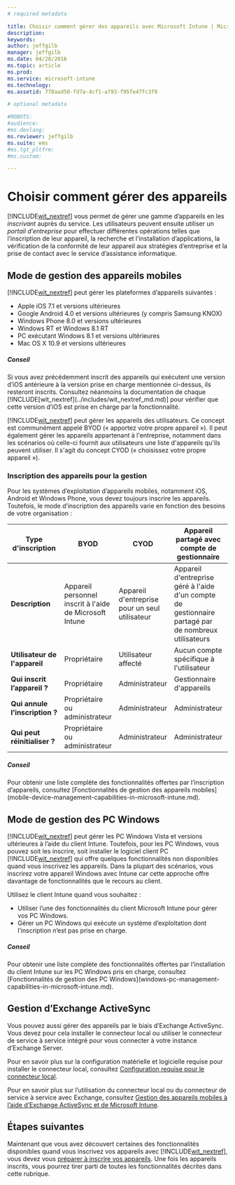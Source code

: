 ```yaml
---
# required metadata

title: Choisir comment gérer des appareils avec Microsoft Intune | Microsoft Intune
description:
keywords:
author: jeffgilb
manager: jeffgilb
ms.date: 04/28/2016
ms.topic: article
ms.prod:
ms.service: microsoft-intune
ms.technology:
ms.assetid: 770aad50-fd7a-4cf1-a793-f95fe47fc3f8

# optional metadata

#ROBOTS:
#audience:
#ms.devlang:
ms.reviewer: jeffgilb
ms.suite: ems
#ms.tgt_pltfrm:
#ms.custom:

---
```


# Choisir comment gérer des appareils
[!INCLUDE[wit_nextref](../includes/wit_nextref_md.md)] vous permet de gérer une gamme d’appareils en les *inscrivant* auprès du service. Les utilisateurs peuvent ensuite utiliser un *portail d’entreprise* pour effectuer différentes opérations telles que l’inscription de leur appareil, la recherche et l’installation d’applications, la vérification de la conformité de leur appareil aux stratégies d’entreprise et la prise de contact avec le service d’assistance informatique.

## Mode de gestion des appareils mobiles
[!INCLUDE[wit_nextref](../includes/wit_nextref_md.md)] peut gérer les plateformes d’appareils suivantes :

- Apple iOS 7.1 et versions ultérieures
- Google Android 4.0 et versions ultérieures (y compris Samsung KNOX)
- Windows Phone 8.0 et versions ultérieures
- Windows RT et Windows 8.1 RT
- PC exécutant Windows 8.1 et versions ultérieures
- Mac OS X 10.9 et versions ultérieures

<div class="alert alert-tip">
  <h5><span class="icon-tip"></span> Conseil</h5>
  <p>Si vous avez précédemment inscrit des appareils qui exécutent une version d’iOS antérieure à la version prise en charge mentionnée ci-dessus, ils resteront inscrits. Consultez néanmoins la documentation de chaque [!INCLUDE[wit_nextref](../includes/wit_nextref_md.md)] pour vérifier que cette version d’iOS est prise en charge par la fonctionnalité.</p>
</div>

[!INCLUDE[wit_nextref](../includes/wit_nextref_md.md)] peut gérer les appareils des utilisateurs. Ce concept est communément appelé BYOD (« apportez votre propre appareil »). Il peut également gérer les appareils appartenant à l'entreprise, notamment dans les scénarios où celle-ci fournit aux utilisateurs une liste d'appareils qu'ils peuvent utiliser. Il s'agit du concept CYOD (« choisissez votre propre appareil »).

### Inscription des appareils pour la gestion
Pour les systèmes d’exploitation d’appareils mobiles, notamment iOS, Android et Windows Phone, vous devez toujours inscrire les appareils. Toutefois, le mode d’inscription des appareils varie en fonction des besoins de votre organisation :

|Type d'inscription|BYOD|CYOD|Appareil partagé avec compte de gestionnaire|Appareil partagé sans compte d'utilisateur|
|-------------------|--------|--------|--------------------------------------|----------------------------------------|
|**Description**|Appareil personnel inscrit à l'aide de Microsoft Intune|Appareil d'entreprise pour un seul utilisateur|Appareil d'entreprise géré à l'aide d'un compte de gestionnaire partagé par de nombreux utilisateurs|Appareil d'entreprise sans utilisateur utilisé par de nombreux utilisateurs|
|**Utilisateur de l'appareil**|Propriétaire|Utilisateur affecté|Aucun compte spécifique à l'utilisateur|Aucun utilisateur spécifique|
|**Qui inscrit l’appareil ?**|Propriétaire|Administrateur|Gestionnaire d'appareils|Toute personne|
|**Qui annule l’inscription ?**|Propriétaire ou administrateur|Administrateur|Administrateur|Administrateur|
|**Qui peut réinitialiser ?**|Propriétaire ou administrateur|Administrateur|Administrateur|Administrateur|

<div class="alert alert-tip">
  <h5><span class="icon-tip"></span> Conseil</h5>
  <p>Pour obtenir une liste complète des fonctionnalités offertes par l’inscription d’appareils, consultez [Fonctionnalités de gestion des appareils mobiles](mobile-device-management-capabilities-in-microsoft-intune.md).</p>
</div>



## Mode de gestion des PC Windows
[!INCLUDE[wit_nextref](../includes/wit_nextref_md.md)] peut gérer les PC Windows Vista et versions ultérieures à l’aide du client Intune. Toutefois, pour les PC Windows, vous pouvez soit les inscrire, soit installer le logiciel client PC [!INCLUDE[wit_nextref](../includes/wit_nextref_md.md)] qui offre quelques fonctionnalités non disponibles quand vous inscrivez les appareils. Dans la plupart des scénarios, vous inscrirez votre appareil Windows avec Intune car cette approche offre davantage de fonctionnalités que le recours au client.

Utilisez le client Intune quand vous souhaitez :
<ul>
<li>Utiliser l’une des fonctionnalités du client Microsoft Intune pour gérer vos PC Windows.</li>
<li>Gérer un PC Windows qui exécute un système d’exploitation dont l’inscription n’est pas prise en charge.</li>
</ul>

<div class="alert alert-tip">
  <h5><span class="icon-tip"></span> Conseil</h5>
  <p>Pour obtenir une liste complète des fonctionnalités offertes par l’installation du client Intune sur les PC Windows pris en charge, consultez [Fonctionnalités de gestion des PC Windows](windows-pc-management-capabilities-in-microsoft-intune.md).</p>
</div>

## Gestion d’Exchange ActiveSync
Vous pouvez aussi gérer des appareils par le biais d’Exchange ActiveSync. Vous devez pour cela installer le connecteur local ou utiliser le connecteur de service à service intégré pour vous connecter à votre instance d’Exchange Server.

Pour en savoir plus sur la configuration matérielle et logicielle requise pour installer le connecteur local, consultez [Configuration requise pour le connecteur local](/Intune/network-infrastructure-requirements-for-microsoft-intune.md).

Pour en savoir plus sur l’utilisation du connecteur local ou du connecteur de service à service avec Exchange, consultez [Gestion des appareils mobiles à l’aide d’Exchange ActiveSync et de Microsoft Intune](/Intune/get-started/mobile-device-management-with-exchange-activesync-and-microsoft-intune.md).



## Étapes suivantes
Maintenant que vous avez découvert certaines des fonctionnalités disponibles quand vous inscrivez vos appareils avec [!INCLUDE[wit_nextref](../includes/wit_nextref_md.md)], vous devez vous [préparer à inscrire vos appareils](/Intune/get-started/get-ready-to-enroll-devices-in-microsoft-intune.md). Une fois les appareils inscrits, vous pourrez tirer parti de toutes les fonctionnalités décrites dans cette rubrique. <!--lindavr: There's a logical flaw in our "get to know/get started" content. You can take the path in this topic or you can take the path in the What to know before your get started topic. And they don't cover the same ground. -->


<!--HONumber=May16_HO1-->



